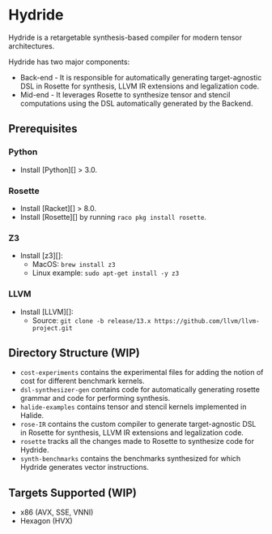 # Hydride

Hydride is a retargetable synthesis-based compiler for modern tensor architectures.

Hydride has two major components:
- Back-end - It is responsible for automatically generating target-agnostic DSL in Rosette for synthesis, LLVM IR extensions and legalization code.
- Mid-end - It leverages Rosette to synthesize tensor and stencil computations using the DSL automatically generated by the Backend.

## Prerequisites

### Python
- Install [Python][] > 3.0.

### Rosette
- Install [Racket][] > 8.0.
- Install [Rosette][] by running `raco pkg install rosette`.

### Z3
- Install [z3][]:
    - MacOS: `brew install z3`
    - Linux example: `sudo apt-get install -y z3`

### LLVM
- Install [LLVM][]:
    - Source: `git clone -b release/13.x https://github.com/llvm/llvm-project.git`

## Directory Structure (WIP)
- `cost-experiments` contains the experimental files for adding the notion of cost for different benchmark kernels.
- `dsl-synthesizer-gen` contains code for automatically generating rosette grammar and code for performing synthesis.
- `halide-examples` contains tensor and stencil kernels implemented in Halide.
- `rose-IR` contains the custom compiler to generate target-agnostic DSL in Rosette for synthesis, LLVM IR extensions and legalization code.
- `rosette` tracks all the changes made to Rosette to synthesize code for Hydride.
- `synth-benchmarks` contains the benchmarks synthesized for which Hydride generates vector instructions.

## Targets Supported (WIP)
- x86 (AVX, SSE, VNNI)
- Hexagon (HVX)
